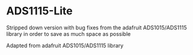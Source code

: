 # ADS1115-Lite
Stripped down version with bug fixes from the adafruit ADS1015/ADS1115 library in order to save as much space as possible

Adapted from adafruit ADS1015/ADS1115 library
